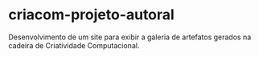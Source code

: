 # criacom-projeto-autoral 

Desenvolvimento de um site para exibir a galeria de artefatos gerados na cadeira de Criatividade Computacional. 
